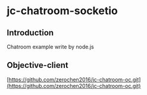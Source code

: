 # jc-chatroom-socketio
## Introduction
Chatroom example write by node.js
## Objective-client
[https://github.com/zerochen2016/jc-chatroom-oc.git](https://github.com/zerochen2016/jc-chatroom-oc.git)
